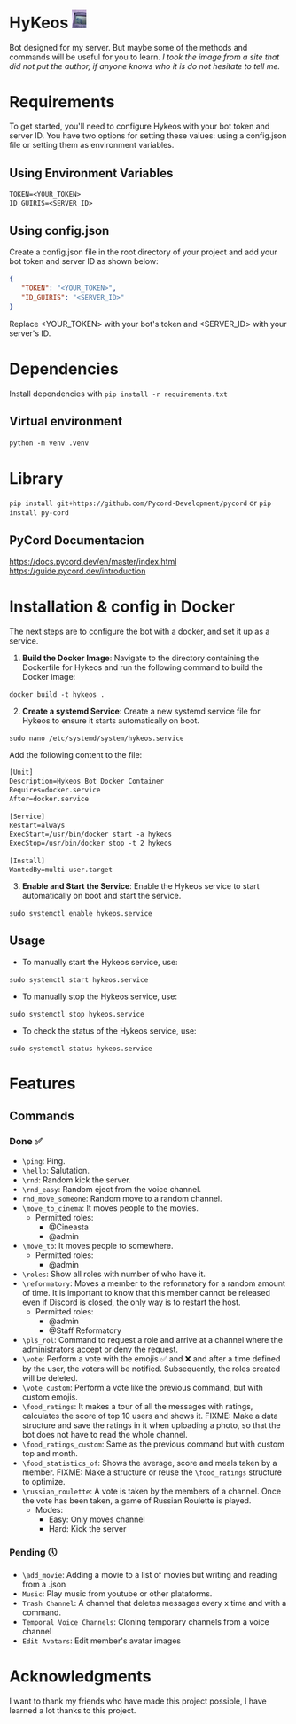 # HyKeos <img src="assets/image/icon.jpg" width="5%" height="5%">
Bot designed for my server. But maybe some of the methods and commands will be useful for you to learn. *I took the image from a site that did not put the author, if anyone knows who it is do not hesitate to tell me.*

# Requirements
To get started, you'll need to configure Hykeos with your bot token and server ID. You have two options for setting these values: using a config.json file or setting them as environment variables.

## Using Environment Variables
```
TOKEN=<YOUR_TOKEN>
ID_GUIRIS=<SERVER_ID>
```

## Using config.json
Create a config.json file in the root directory of your project and add your bot token and server ID as shown below:

```json
{
   "TOKEN": "<YOUR_TOKEN>",
   "ID_GUIRIS": "<SERVER_ID>"
}
```
Replace <YOUR_TOKEN> with your bot's token and <SERVER_ID> with your server's ID.

# Dependencies
Install dependencies with `pip install -r requirements.txt`

## Virtual environment
`python -m venv .venv`

# Library
`pip install git+https://github.com/Pycord-Development/pycord` or `pip install py-cord`

## PyCord Documentacion
https://docs.pycord.dev/en/master/index.html
https://guide.pycord.dev/introduction


# Installation & config in Docker
The next steps are to configure the bot with a docker, and set it up as a service.

1. **Build the Docker Image**: Navigate to the directory containing the Dockerfile for Hykeos and run the following command to build the Docker image:

`docker build -t hykeos .`

2. **Create a systemd Service**: Create a new systemd service file for Hykeos to ensure it starts automatically on boot.

`sudo nano /etc/systemd/system/hykeos.service`

Add the following content to the file:
```
[Unit]
Description=Hykeos Bot Docker Container
Requires=docker.service
After=docker.service

[Service]
Restart=always
ExecStart=/usr/bin/docker start -a hykeos
ExecStop=/usr/bin/docker stop -t 2 hykeos

[Install]
WantedBy=multi-user.target
```

3. **Enable and Start the Service**: Enable the Hykeos service to start automatically on boot and start the service.

`sudo systemctl enable hykeos.service`

## Usage
- To manually start the Hykeos service, use:

`sudo systemctl start hykeos.service`

- To manually stop the Hykeos service, use:

`sudo systemctl stop hykeos.service`

- To check the status of the Hykeos service, use:

`sudo systemctl status hykeos.service`

# Features
## Commands
### Done ✅
* `\ping`: Ping.
* `\hello`: Salutation.
* `\rnd`: Random kick the server.
* `\rnd_easy`: Random eject from the voice channel.
* `rnd_move_someone`: Random move to a random channel.
* `\move_to_cinema`: It moves people to the movies. 
    * Permitted roles:
        * @Cineasta
        * @admin
* `\move_to`: It moves people to somewhere. 
    * Permitted roles:
        * @admin
* `\roles`: Show all roles with number of who have it.
* `\reformatory`: Moves a member to the reformatory for a random amount of time. It is important to know that this member cannot be released even if Discord is closed, the only way is to restart the host.
    * Permitted roles:
        * @admin
        * @Staff Reformatory
* `\pls_rol`: Command to request a role and arrive at a channel where the administrators accept or deny the request.
* `\vote`: Perform a vote with the emojis ✅ and ❌ and after a time defined by the user, the voters will be notified. Subsequently, the roles created will be deleted.
* `\vote_custom`: Perform a vote like the previous command, but with custom emojis.
* `\food_ratings`: It makes a tour of all the messages with ratings, calculates the score of top 10 users and shows it. FIXME: Make a data structure and save the ratings in it when uploading a photo, so that the bot does not have to read the whole channel.
* `\food_ratings_custom`: Same as the previous command but with custom top and month.
* `\food_statistics_of`: Shows the average, score and meals taken by a member. FIXME: Make a structure or reuse the `\food_ratings` structure to optimize.
* `\russian_roulette`: A vote is taken by the members of a channel. Once the vote has been taken, a game of Russian Roulette is played.
    * Modes:
        * Easy: Only moves channel
        * Hard: Kick the server

### Pending 🕔
* `\add_movie`: Adding a movie to a list of movies but writing and reading from a .json
* `Music`: Play music from youtube or other plataforms.
* `Trash Channel`: A channel that deletes messages every x time and with a command.
* `Temporal Voice Channels`: Cloning temporary channels from a voice channel
* `Edit Avatars`: Edit member's avatar images

# Acknowledgments
I want to thank my friends who have made this project possible, I have learned a lot thanks to this project.
